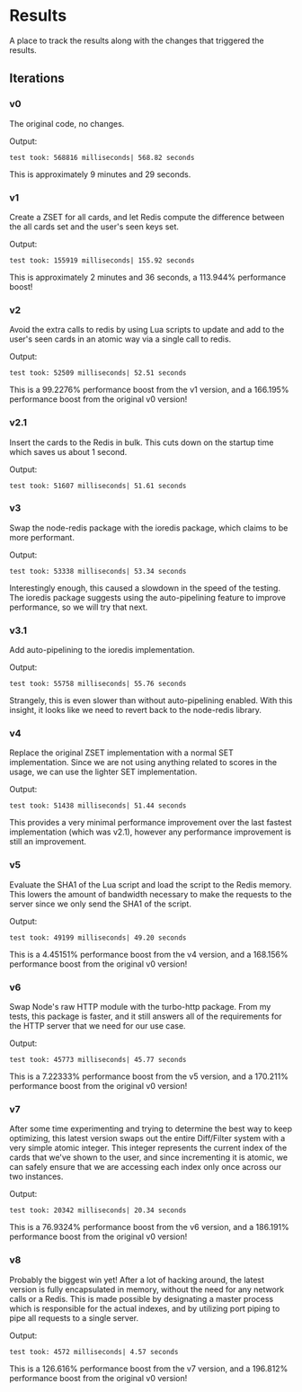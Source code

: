 # Results

A place to track the results along with the changes that triggered the results.

## Iterations

### v0

The original code, no changes.

Output:
```
test took: 568816 milliseconds| 568.82 seconds
```

This is approximately 9 minutes and 29 seconds.

### v1

Create a ZSET for all cards, and let Redis compute the difference between the all cards set and the user's seen keys set.

Output:
```
test took: 155919 milliseconds| 155.92 seconds
```

This is approximately 2 minutes and 36 seconds, a 113.944% performance boost!

### v2

Avoid the extra calls to redis by using Lua scripts to update and add to the user's seen cards in an atomic way via a single call to redis.

Output:
```
test took: 52509 milliseconds| 52.51 seconds
```

This is a 99.2276% performance boost from the v1 version, and a 166.195% performance boost from the original v0 version!

### v2.1

Insert the cards to the Redis in bulk. This cuts down on the startup time which saves us about 1 second.

Output:
```
test took: 51607 milliseconds| 51.61 seconds
```

### v3

Swap the node-redis package with the ioredis package, which claims to be more performant.

Output:
```
test took: 53338 milliseconds| 53.34 seconds
```

Interestingly enough, this caused a slowdown in the speed of the testing.
The ioredis package suggests using the auto-pipelining feature to improve performance, so we will try that next.

### v3.1

Add auto-pipelining to the ioredis implementation.

Output:
```
test took: 55758 milliseconds| 55.76 seconds
```

Strangely, this is even slower than without auto-pipelining enabled. With this insight, it looks like we need to revert back to the node-redis library.

### v4

Replace the original ZSET implementation with a normal SET implementation. Since we are not using anything related to scores in the usage, we can use the lighter SET implementation.

Output:
```
test took: 51438 milliseconds| 51.44 seconds
```

This provides a very minimal performance improvement over the last fastest implementation (which was v2.1), however any performance improvement is still an improvement.

### v5

Evaluate the SHA1 of the Lua script and load the script to the Redis memory. This lowers the amount of bandwidth necessary to make the requests to the server since we only send the SHA1 of the script.

Output:
```
test took: 49199 milliseconds| 49.20 seconds
```

This is a 4.45151% performance boost from the v4 version, and a 168.156% performance boost from the original v0 version!

### v6

Swap Node's raw HTTP module with the turbo-http package. From my tests, this package is faster, and it still answers all of the requirements for the HTTP server that we need for our use case.

Output:
```
test took: 45773 milliseconds| 45.77 seconds
```

This is a 7.22333% performance boost from the v5 version, and a 170.211% performance boost from the original v0 version!

### v7

After some time experimenting and trying to determine the best way to keep optimizing, this latest version swaps out the entire Diff/Filter system with a very simple atomic integer. This integer represents the current index of the cards that we've shown to the user, and since incrementing it is atomic, we can safely ensure that we are accessing each index only once across our two instances.

Output:
```
test took: 20342 milliseconds| 20.34 seconds
```

This is a 76.9324% performance boost from the v6 version, and a 186.191% performance boost from the original v0 version!

### v8

Probably the biggest win yet! After a lot of hacking around, the latest version is fully encapsulated in memory, without the need for any network calls or a Redis. This is made possible by designating a master process which is responsible for the actual indexes, and by utilizing port piping to pipe all requests to a single server.

Output:
```
test took: 4572 milliseconds| 4.57 seconds
```

This is a 126.616% performance boost from the v7 version, and a 196.812% performance boost from the original v0 version!
